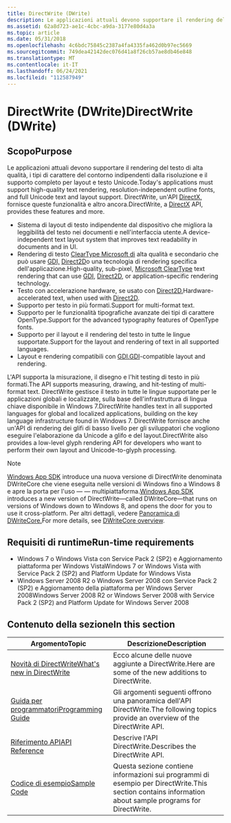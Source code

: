 ```yaml
---
title: DirectWrite (DWrite)
description: Le applicazioni attuali devono supportare il rendering del testo di alta qualità, i tipi di carattere del contorno indipendenti dalla risoluzione e il supporto completo per layout e testo Unicode. DirectWrite, un'API [DirectX,](../directx.md) fornisce queste funzionalità e altro ancora.
ms.assetid: 62a8d723-ae1c-4cbc-a9da-3177e80d4a3a
ms.topic: article
ms.date: 05/31/2018
ms.openlocfilehash: 4c6bdc75845c2387a4fa4335fa462d0b97ec5669
ms.sourcegitcommit: 749dea42142dec076d41a8f26cb57ae8db46e848
ms.translationtype: MT
ms.contentlocale: it-IT
ms.lasthandoff: 06/24/2021
ms.locfileid: "112587949"
---
```

# <a name="directwrite-dwrite"></a><span data-ttu-id="5273f-104">DirectWrite (DWrite)</span><span class="sxs-lookup"><span data-stu-id="5273f-104">DirectWrite (DWrite)</span></span>

## <a name="purpose"></a><span data-ttu-id="5273f-105">Scopo</span><span class="sxs-lookup"><span data-stu-id="5273f-105">Purpose</span></span>

<span data-ttu-id="5273f-106">Le applicazioni attuali devono supportare il rendering del testo di alta qualità, i tipi di carattere del contorno indipendenti dalla risoluzione e il supporto completo per layout e testo Unicode.</span><span class="sxs-lookup"><span data-stu-id="5273f-106">Today's applications must support high-quality text rendering, resolution-independent outline fonts, and full Unicode text and layout support.</span></span> <span data-ttu-id="5273f-107">DirectWrite, un'API [DirectX,](../directx.md) fornisce queste funzionalità e altro ancora.</span><span class="sxs-lookup"><span data-stu-id="5273f-107">DirectWrite, a [DirectX](../directx.md) API, provides these features and more.</span></span>

- <span data-ttu-id="5273f-108">Sistema di layout di testo indipendente dal dispositivo che migliora la leggibilità del testo nei documenti e nell'interfaccia utente.</span><span class="sxs-lookup"><span data-stu-id="5273f-108">A device-independent text layout system that improves text readability in documents and in UI.</span></span>
- <span data-ttu-id="5273f-109">Rendering di testo [ClearType Microsoft di](/typography/cleartype/) alta qualità e secondario che può usare [GDI,](interoperating-with-gdi.md) [Direct2D](rendering-by-using-direct2d.md)o una tecnologia di rendering specifica dell'applicazione.</span><span class="sxs-lookup"><span data-stu-id="5273f-109">High-quality, sub-pixel, [Microsoft ClearType](/typography/cleartype/) text rendering that can use [GDI](interoperating-with-gdi.md), [Direct2D](rendering-by-using-direct2d.md), or application-specific rendering technology.</span></span>
- <span data-ttu-id="5273f-110">Testo con accelerazione hardware, se usato con [Direct2D.](rendering-by-using-direct2d.md)</span><span class="sxs-lookup"><span data-stu-id="5273f-110">Hardware-accelerated text, when used with [Direct2D](rendering-by-using-direct2d.md).</span></span>
- <span data-ttu-id="5273f-111">Supporto per testo in più formati.</span><span class="sxs-lookup"><span data-stu-id="5273f-111">Support for multi-format text.</span></span>
- <span data-ttu-id="5273f-112">Supporto per le funzionalità tipografiche avanzate dei tipi di carattere OpenType.</span><span class="sxs-lookup"><span data-stu-id="5273f-112">Support for the advanced typography features of OpenType fonts.</span></span>
- <span data-ttu-id="5273f-113">Supporto per il layout e il rendering del testo in tutte le lingue supportate.</span><span class="sxs-lookup"><span data-stu-id="5273f-113">Support for the layout and rendering of text in all supported languages.</span></span>
- <span data-ttu-id="5273f-114">Layout e rendering compatibili con [GDI.](interoperating-with-gdi.md)</span><span class="sxs-lookup"><span data-stu-id="5273f-114">[GDI](interoperating-with-gdi.md)-compatible layout and rendering.</span></span>

<span data-ttu-id="5273f-115">L'API supporta la misurazione, il disegno e l'hit testing di testo in più formati.</span><span class="sxs-lookup"><span data-stu-id="5273f-115">The API supports measuring, drawing, and hit-testing of multi-format text.</span></span> <span data-ttu-id="5273f-116">DirectWrite gestisce il testo in tutte le lingue supportate per le applicazioni globali e localizzate, sulla base dell'infrastruttura di lingua chiave disponibile in Windows 7.</span><span class="sxs-lookup"><span data-stu-id="5273f-116">DirectWrite handles text in all supported languages for global and localized applications, building on the key language infrastructure found in Windows 7.</span></span> <span data-ttu-id="5273f-117">DirectWrite fornisce anche un'API di rendering dei glifi di basso livello per gli sviluppatori che vogliono eseguire l'elaborazione da Unicode a glifo e del layout.</span><span class="sxs-lookup"><span data-stu-id="5273f-117">DirectWrite also provides a low-level glyph rendering API for developers who want to perform their own layout and Unicode-to-glyph processing.</span></span>

> [!NOTE]
> <span data-ttu-id="5273f-118">[Windows App SDK](/windows/apps/windows-app-sdk/) introduce una nuova versione di DirectWrite denominata DWriteCore che viene eseguita nelle versioni di Windows fino a Windows 8 e apre la porta per l'uso &mdash; &mdash; multipiattaforma.</span><span class="sxs-lookup"><span data-stu-id="5273f-118">[Windows App SDK](/windows/apps/windows-app-sdk/) introduces a new version of DirectWrite&mdash;called DWriteCore&mdash;that runs on versions of Windows down to Windows 8, and opens the door for you to use it cross-platform.</span></span> <span data-ttu-id="5273f-119">Per altri dettagli, vedere [Panoramica di DWriteCore.](dwritecore-overview.md)</span><span class="sxs-lookup"><span data-stu-id="5273f-119">For more details, see [DWriteCore overview](dwritecore-overview.md).</span></span>

## <a name="run-time-requirements"></a><span data-ttu-id="5273f-120">Requisiti di runtime</span><span class="sxs-lookup"><span data-stu-id="5273f-120">Run-time requirements</span></span>

- <span data-ttu-id="5273f-121">Windows 7 o Windows Vista con Service Pack 2 (SP2) e Aggiornamento piattaforma per Windows Vista</span><span class="sxs-lookup"><span data-stu-id="5273f-121">Windows 7 or Windows Vista with Service Pack 2 (SP2) and Platform Update for Windows Vista</span></span>
- <span data-ttu-id="5273f-122">Windows Server 2008 R2 o Windows Server 2008 con Service Pack 2 (SP2) e Aggiornamento della piattaforma per Windows Server 2008</span><span class="sxs-lookup"><span data-stu-id="5273f-122">Windows Server 2008 R2 or Windows Server 2008 with Service Pack 2 (SP2) and Platform Update for Windows Server 2008</span></span>

## <a name="in-this-section"></a><span data-ttu-id="5273f-123">Contenuto della sezione</span><span class="sxs-lookup"><span data-stu-id="5273f-123">In this section</span></span>

| <span data-ttu-id="5273f-124">Argomento</span><span class="sxs-lookup"><span data-stu-id="5273f-124">Topic</span></span> | <span data-ttu-id="5273f-125">Descrizione</span><span class="sxs-lookup"><span data-stu-id="5273f-125">Description</span></span> |
|-|-|
| [<span data-ttu-id="5273f-126">Novità di DirectWrite</span><span class="sxs-lookup"><span data-stu-id="5273f-126">What's new in DirectWrite</span></span>](what-s-new-in-directwrite-for-windows-8-consumer-preview.md)<br/> | <span data-ttu-id="5273f-127">Ecco alcune delle nuove aggiunte a DirectWrite.</span><span class="sxs-lookup"><span data-stu-id="5273f-127">Here are some of the new additions to DirectWrite.</span></span> <br/> |
| [<span data-ttu-id="5273f-128">Guida per programmatori</span><span class="sxs-lookup"><span data-stu-id="5273f-128">Programming Guide</span></span>](programming-guide.md)<br/> | <span data-ttu-id="5273f-129">Gli argomenti seguenti offrono una panoramica dell'API DirectWrite.</span><span class="sxs-lookup"><span data-stu-id="5273f-129">The following topics provide an overview of the DirectWrite API.</span></span><br/> |
| [<span data-ttu-id="5273f-130">Riferimento API</span><span class="sxs-lookup"><span data-stu-id="5273f-130">API Reference</span></span>](reference.md)<br/> | <span data-ttu-id="5273f-131">Descrive l'API DirectWrite.</span><span class="sxs-lookup"><span data-stu-id="5273f-131">Describes the DirectWrite API.</span></span><br/> |
| [<span data-ttu-id="5273f-132">Codice di esempio</span><span class="sxs-lookup"><span data-stu-id="5273f-132">Sample Code</span></span>](samples.md)<br/> | <span data-ttu-id="5273f-133">Questa sezione contiene informazioni sui programmi di esempio per DirectWrite.</span><span class="sxs-lookup"><span data-stu-id="5273f-133">This section contains information about sample programs for DirectWrite.</span></span><br/> |
